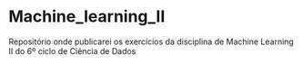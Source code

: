 # Machine_learning_II
Repositório onde publicarei os exercícios da disciplina de Machine Learning II do 6º ciclo de Ciência de Dados
